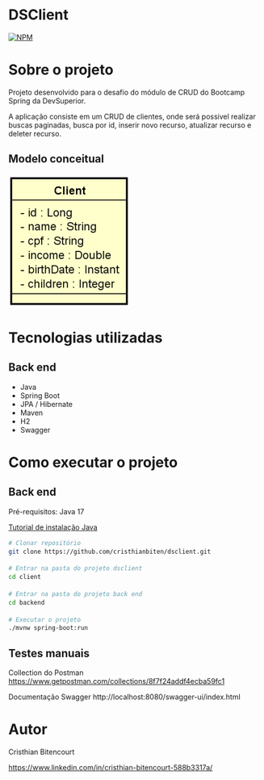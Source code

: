 # DSClient
[![NPM](https://img.shields.io/npm/l/react)](https://github.com/cristhianbiten/dsclient/blob/main/LICENSE) 

# Sobre o projeto


Projeto desenvolvido para o desafio do módulo de CRUD do Bootcamp Spring da DevSuperior.

A aplicação consiste em um CRUD de clientes, onde será possivel realizar buscas paginadas, busca por id, inserir novo recurso, atualizar recurso e deleter recurso.

## Modelo conceitual
![Modelo Conceitual](https://github.com/cristhianbiten/assets/blob/main/dsclient.png)

# Tecnologias utilizadas
## Back end
- Java
- Spring Boot
- JPA / Hibernate
- Maven
- H2
- Swagger

# Como executar o projeto

## Back end
Pré-requisitos: Java 17

[Tutorial de instalação Java](https://www.youtube.com/watch?v=QekeJBShCy4)

```bash
# Clonar repositório
git clone https://github.com/cristhianbiten/dsclient.git

# Entrar na pasta do projeto dsclient
cd client

# Entrar na pasta do projeto back end
cd backend

# Executar o projeto
./mvnw spring-boot:run
```

## Testes manuais

Collection do Postman
https://www.getpostman.com/collections/8f7f24addf4ecba59fc1

Documentação Swagger
http://localhost:8080/swagger-ui/index.html

# Autor

Cristhian Bitencourt

https://www.linkedin.com/in/cristhian-bitencourt-588b3317a/
